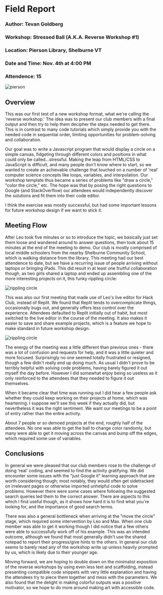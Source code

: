 # Field Report 

### Author: Tevan Goldberg 
### Workshop: Stressed Ball (A.K.A. Reverse Workshop #1)
### Location: Pierson Library, Shelburne VT 
### Date and Time: Nov. 4th at 4:00 PM 
### Attendence: 15 

![pierson](https://cloud-3sgm1fe5b-hack-club-bot.vercel.app/1piersonclubmeeting.png)

## Overview 

This was our first test of a new workshop format, what we're calling the 'reverse workshop.' The idea was to present our club members with a final output and then try to help them decipher the steps needed to get there. This is in contrast to many code tutorials which simply provide you with the needed code in sequential order, limiting opportunities for problem-solving and collaboration. 

Our goal was to write a Javascript program that would display a circle on a simple canvas, fidgeting through different colors and positions in what could only be called...stressful. Making the leap from HTML/CSS to JavaScript is difficult, and many people don't know where to start, so we wanted to create an achievable challenge that touched on a number of 'real' computer science concepts like loops, variables, and interpolation. Our workshop template thus became a series of problems like "draw a circle," "color the circle," etc. The hope was that by posing the right questions to Google (and StackOverflow) our attendees would independently discover the solutions and fit them into their code editor. 

I think the exercise was mostly successful, but had some important lessons for future workshop design if we want to stick it. 

## Meeting Flow

 After Leo took five minutes or so to introduce the topic, we basically just set them loose and wandered around to answer questions, then took about 15 minutes at the end of the meeting to demo. Our club is mostly comprised of local middle schoolers from the nearby Shelburne Community School, which is walking distance from the library. This meeting had our best attendence to date, but we have a recurring issue of people arriving without laptops or bringing iPads. This did result in at least one fruitful collaboration though, as two girls shared a laptop and ended up assembling one of the more interesting projects on it, this funky rippling circle: 

 ![rippling circle](https://cloud-3sgm1fe5b-hack-club-bot.vercel.app/1piersonclubmeeting.png)

 This was also our first meeting that made use of Leo's live editor for Hack Club, instead of Replit. We found that Replit tends to overcomplicate things, occasionally bugs out, and generally offers less control over the experience. Attendees defaulted to Replit initially out of habit, but most switched to the live editor in the course of the meeting. It also makes it easier to save and share example projects, which is a feature we hope to make standard in future workshop design. 

 ![rippling circle](https://cloud-3sgm1fe5b-hack-club-bot.vercel.app/0liveeditor.png)

 The energy of the meeting was a little different than previous ones - there was a lot of confusion and requests for help, and it was a little quieter and more focused. Surprisingly no one seemed totally frustrated or resigned, though a few didn't really end up doing much. As usual I didn't prove to be terribly helpful with solving code problems, having barely figured it out myself the day before. However I did somewhat enjoy being so useless as it only reinforced to the attendees that they needed to figure it out themselves. 

 When it became clear that time was running out I did hear a few people ask whether they could keep working on their projects at home, which was heartening. I suppose we'll see this week if they actually did, but nevertheless it was the right sentiment. We want our meetings to be a point of entry rather than the entire activity. 

 About 7 people or so demoed projects at the end, roughly half of the attendees. No one was able to get the ball to change color randomly, but many were able to get it moving across the canvas and bump off the edges, which required some use of variables. 


 ## Conclusions 

In general we were pleased that our club members rose to the challenge of doing 'real' coding, and seemed to find the activity gratifying. We did encounter some issues with the "just Google it" learning approach that are worth considering though; most notably, they would often get sidetracked on irrelevant pages or otherwise imported unhelpful code to solve problems. However there were some cases where following the suggested search queries led them to the correct answer. There are aspects to this which I find useful though, as it shows how hard it is to find what you're looking for, and the importance of good search terms. 

There was also a general bottleneck when arriving at the "move the circle" stage, which required some intervention by Leo and Max. When one club member was able to get it working though I did notice that a few others were able to successfully work off of his example. This was an intended outcome, although we found that most generally didn't use the shared notepad to report their progress/give hints to the others.  In general our club seems to barely read any of the workshop write up unless heavily prompted by us, which is likely due to their younger age. 

Moving forward, we are hoping to double down on the minimalist exposition of the reverse workshops by using even less text and scaffolding, instead presenting compatible code snippets with very little explanation and having the attendees try to piece them together and mess with the parameters. We also found that the delight in making colorful outputs was a positive motivator, so we hope to do more around making art with accessible code. 


